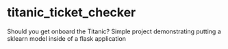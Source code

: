 # titanic_ticket_checker
Should you get onboard the Titanic? Simple project demonstrating putting a sklearn model inside of a flask application
